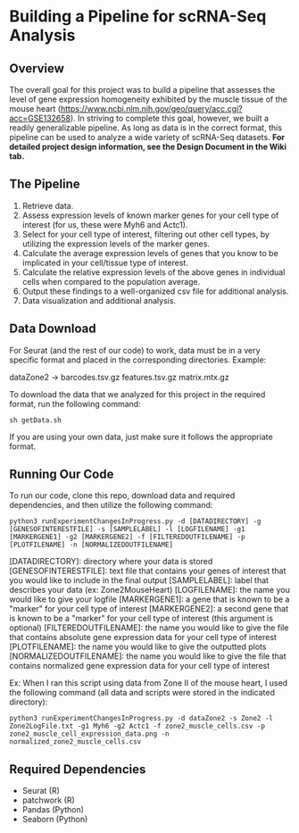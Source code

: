 # Building a Pipeline for scRNA-Seq Analysis

## Overview
The overall goal for this project was to build a pipeline that assesses the level of gene expression homogeneity exhibited by the muscle tissue of the mouse heart (https://www.ncbi.nlm.nih.gov/geo/query/acc.cgi?acc=GSE132658). In striving to complete this goal, however, we built a readily generalizable pipeline. As long as data is in the correct format, this pipeline can be used to analyze a wide variety of scRNA-Seq datasets. 
**For detailed project design information, see the Design Document in the Wiki tab.**

## The Pipeline
1. Retrieve data.
2. Assess expression levels of known marker genes for your cell type of interest (for us, these were Myh6 and Actc1).
3. Select for your cell type of interest, filtering out other cell types, by utilizing the expression levels of the marker genes.
4. Calculate the average expression levels of genes that you know to be implicated in your cell/tissue type of interest.
5. Calculate the relative expression levels of the above genes in individual cells when compared to the population average.
6. Output these findings to a well-organized csv file for additional analysis.
7. Data visualization and additional analysis.

## Data Download
For Seurat (and the rest of our code) to work, data must be in a very specific format and placed in the corresponding directories. Example:

dataZone2 -> barcodes.tsv.gz features.tsv.gz matrix.mtx.gz

To download the data that we analyzed for this project in the required format, run the following command:
```
sh getData.sh
```
If you are using your own data, just make sure it follows the appropriate format.

## Running Our Code
To run our code, clone this repo, download data and required dependencies, and then utilize the following command:
```
python3 runExperimentChangesInProgress.py -d [DATADIRECTORY] -g [GENESOFINTERESTFILE] -s [SAMPLELABEL] -l [LOGFILENAME] -g1 [MARKERGENE1] -g2 [MARKERGENE2] -f [FILTEREDOUTFILENAME] -p [PLOTFILENAME] -n [NORMALIZEDOUTFILENAME]
```
[DATADIRECTORY]: directory where your data is stored
[GENESOFINTERESTFILE]: text file that contains your genes of interest that you would like to include in the final output
[SAMPLELABEL]: label that describes your data (ex: Zone2MouseHeart)
[LOGFILENAME]: the name you would like to give your logfile
[MARKERGENE1]: a gene that is known to be a "marker" for your cell type of interest
[MARKERGENE2]: a second gene that is known to be a "marker" for your cell type of interest (this argument is optional)
[FILTEREDOUTFILENAME]: the name you would like to give the file that contains absolute gene expression data for your cell type of interest
[PLOTFILENAME]: the name you would like to give the outputted plots
[NORMALIZEDOUTFILENAME]: the name you would like to give the file that contains normalized gene expression data for your cell type of interest

Ex: When I ran this script using data from Zone II of the mouse heart, I used the following command (all data and scripts were stored in the indicated directory):
```
python3 runExperimentChangesInProgress.py -d dataZone2 -s Zone2 -l Zone2LogFile.txt -g1 Myh6 -g2 Actc1 -f zone2_muscle_cells.csv -p zone2_muscle_cell_expression_data.png -n normalized_zone2_muscle_cells.csv
```

## Required Dependencies
- Seurat (R)
- patchwork (R)
- Pandas (Python)
- Seaborn (Python)

